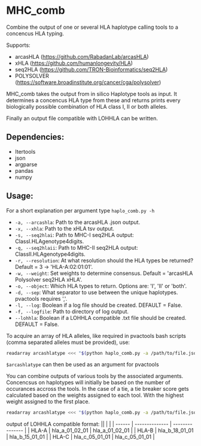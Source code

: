 # MHC_comb
Combine the output of one or several HLA haplotype calling tools to a concencus HLA typing.

Supports: 
* arcasHLA (https://github.com/RabadanLab/arcasHLA)
* xHLA  (https://github.com/humanlongevity/HLA)
* seq2HLA (https://github.com/TRON-Bioinformatics/seq2HLA)
* POLYSOLVER (https://software.broadinstitute.org/cancer/cga/polysolver)


MHC_comb takes the output from in silico Haplotype tools as input. It determines a concencus HLA type from these and returns prints every biologically possible combination of HLA class I, II or both alleles.

Finally an output file compatible with LOHHLA can be written.

## Dependencies:
* Itertools
* json
* argparse
* pandas
* numpy

## Usage:
For a short explanation per argument type `haplo_comb.py -h`

* `-a, --arcashla`: Path to the arcasHLA .json output.
* `-x, --xhla`: Path to the xHLA tsv output.
* `-s, --seq2hlai`: Path to MHC-I seq2HLA output: ClassI.HLAgenotype4digits.
* `-q, --seq2hlaii`: Path to MHC-II seq2HLA output: ClassII.HLAgenotype4digits.
* `-r, --resolution`: At what resolution should the HLA types be returned? Default = 3 -> 'HLA-A:02:01:01'.
* `-w, --weight`: Set weights to determine consensus. Default = 'arcasHLA Polysolver seq2HLA xHLA'.
* `-o, --object`: Which HLA types to return. Options are: 'I', 'II' or 'both'.
* `-d, --sep`: What separator to use between the unique haplotypes. pvactools requires ','.
* `-l, --log`: Boolean if a log file should be created. DEFAULT = False.
* `-f, --logfile`: Path to directory of log output.
* `--lohhla`: Boolean if a LOHHLA compatible .txt file should be created. DEFAULT = False.

To acquire an array of HLA alleles, like required in pvactools bash scripts (comma separated alleles must be provided), use:

```Bash
readarray arcashlatype <<< "$(python haplo_comb.py -a /path/to/file.json -r 2 -o both -d ',')"
```
`$arcashlatype` can then be used as an argument for pvactools

You can combine outputs of various tools by the associated arguments. Concencsus on haplotypes will initially be based on the number of occurances accross the tools. In the case of a tie, a tie breaker score gets calculated based on the weights assigned to each tool. With the highest weight assigned to the first place.


```Bash
readarray arcashlatype <<< "$(python haplo_comb.py -a /path/to/file.json -x /path/to/xhla.tsv -w 'arcasHLA xHLA' -r 2 -o both -d ',')"
```



output of LOHHLA compatible format:
|<!-- -->|    <!-- -->    |   <!-- -->      |
| ------ | -------------- | --------------- |
| HLA-A  | hla_a_01_02_01 | hla_a_01_02_01  |
| HLA-B  | hla_b_18_01_01 | hla_b_15_01_01  |
| HLA-C  | hla_c_05_01_01 | hla_c_05_01_01  |




